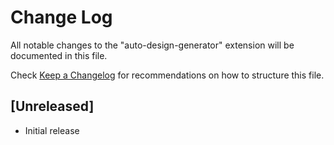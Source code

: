 # Change Log

All notable changes to the "auto-design-generator" extension will be documented in this file.

Check [Keep a Changelog](http://keepachangelog.com/) for recommendations on how to structure this file.

## [Unreleased]

- Initial release